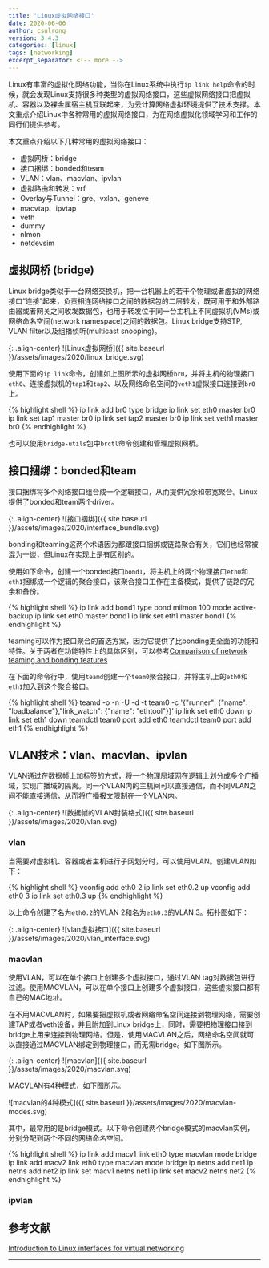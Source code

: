 ```yaml
---
title: 'Linux虚拟网络接口'
date: 2020-06-06
author: csulrong
version: 3.4.3
categories: [linux]
tags: [networking]
excerpt_separator: <!-- more -->
---
```


Linux有丰富的虚拟化网络功能，当你在Linux系统中执行`ip link help`命令的时候，就会发现Linux支持很多种类型的虚拟网络接口，这些虚拟网络接口把虚拟机、容器以及裸金属宿主机互联起来，为云计算网络虚拟环境提供了技术支撑。本文重点介绍Linux中各种常用的虚拟网络接口，为在网络虚拟化领域学习和工作的同行们提供参考。

<!-- more -->

本文重点介绍以下几种常用的虚拟网络接口：
- 虚拟网桥：bridge
- 接口捆绑：bonded和team
- VLAN：vlan、macvlan、ipvlan
- 虚拟路由和转发：vrf
- Overlay与Tunnel：gre、vxlan、geneve
- macvtap、ipvtap
- veth
- dummy
- nlmon
- netdevsim

## 虚拟网桥 (bridge)

Linux bridge类似于一台网络交换机，把一台机器上的若干个物理或者虚拟的网络接口“连接”起来，负责相连网络接口之间的数据包的二层转发，既可用于和外部路由器或者网关之间收发数据包，也用于转发位于同一台主机上不同虚拟机(VMs)或网络命名空间(network namespace)之间的数据包。Linux bridge支持STP, VLAN filter以及组播侦听(multicast snooping)。

{: .align-center}
![Linux虚拟网桥]({{ site.baseurl }}/assets/images/2020/linux_bridge.svg)

使用下面的`ip link`命令，创建如上图所示的虚拟网桥`br0`，并将主机的物理接口`eth0`、连接虚拟机的`tap1`和`tap2`、以及网络命名空间的`veth1`虚拟接口连接到`br0`上。

{% highlight shell %}
ip link add br0 type bridge
ip link set eth0 master br0
ip link set tap1 master br0
ip link set tap2 master br0
ip link set veth1 master br0
{% endhighlight %}

<div class="note info">
  <p>也可以使用<code>bridge-utils</code>包中<code>brctl</code>命令创建和管理虚拟网桥。</p>
</div>

## 接口捆绑：bonded和team

接口捆绑将多个网络接口组合成一个逻辑接口，从而提供冗余和带宽聚合。Linux提供了bonded和team两个driver。

{: .align-center}
![接口捆绑]({{ site.baseurl }}/assets/images/2020/interface_bundle.svg)

bonding和teaming这两个术语因为都跟接口捆绑或链路聚合有关，它们也经常被混为一谈，但Linux在实现上是有区别的。

使用如下命令，创建一个bonded接口`bond1`，将主机上的两个物理接口`eth0`和`eth1`捆绑成一个逻辑的聚合接口，该聚合接口工作在主备模式，提供了链路的冗余和备份。

{% highlight shell %}
ip link add bond1 type bond miimon 100 mode active-backup
ip link set eth0 master bond1
ip link set eth1 master bond1
{% endhighlight %}

teaming可以作为接口聚合的首选方案，因为它提供了比bonding更全面的功能和特性。关于两者在功能特性上的具体区别，可以参考[Comparison of network teaming and bonding features](https://access.redhat.com/documentation/en-us/red_hat_enterprise_linux/8/html/configuring_and_managing_networking/configuring-network-teaming_configuring-and-managing-networking#comparison-of-network-teaming-and-bonding-features_configuring-network-teaming)

在下面的命令行中，使用`teamd`创建一个`team0`聚合接口，并将主机上的`eth0`和`eth1`加入到这个聚合接口。

{% highlight shell %}
teamd -o -n -U -d -t team0 -c '{"runner": {"name": "loadbalance"},"link_watch": {"name": "ethtool"}}'
ip link set eth0 down
ip link set eth1 down
teamdctl team0 port add eth0
teamdctl team0 port add eth1
{% endhighlight %}

## VLAN技术：vlan、macvlan、ipvlan

VLAN通过在数据帧上加标签的方式，将一个物理局域网在逻辑上划分成多个广播域，实现广播域的隔离。同一个VLAN内的主机间可以直接通信，而不同VLAN之间不能直接通信，从而将广播报文限制在一个VLAN内。

{: .align-center}
![数据帧的VLAN封装格式]({{ site.baseurl }}/assets/images/2020/vlan.svg)


### vlan
当需要对虚拟机、容器或者主机进行子网划分时，可以使用VLAN。创建VLAN如下：

{% highlight shell %}
vconfig add eth0 2
ip link set eth0.2 up
vconfig add eth0 3
ip link set eth0.3 up
{% endhighlight %}

以上命令创建了名为`eth0.2`的VLAN 2和名为`eth0.3`的VLAN 3。拓扑图如下：

{: .align-center}
![vlan虚拟接口]({{ site.baseurl }}/assets/images/2020/vlan_interface.svg)

### macvlan

使用VLAN，可以在单个接口上创建多个虚拟接口，通过VLAN tag对数据包进行过滤。使用MACVLAN，可以在单个接口上创建多个虚拟接口，这些虚拟接口都有自己的MAC地址。

在不用MACVLAN时，如果要把虚拟机或者网络命名空间连接到物理网络，需要创建TAP或者veth设备，并且附加到Linux bridge上，同时，需要把物理接口接到bridge上用来连接到物理网络。但是，使用MACVLAN之后，网络命名空间就可以直接通过MACVLAN绑定到物理接口，而无需bridge。如下图所示。

{: .align-center}
![macvlan]({{ site.baseurl }}/assets/images/2020/macvlan.svg)

MACVLAN有4种模式，如下图所示。

![macvlan的4种模式]({{ site.baseurl }}/assets/images/2020/macvlan-modes.svg)

其中，最常用的是bridge模式。以下命令创建两个bridge模式的macvlan实例，分别分配到两个不同的网络命名空间。

{% highlight shell %}
ip link add macv1 link eth0 type macvlan mode bridge
ip link add macv2 link eth0 type macvlan mode bridge
ip netns add net1
ip netns add net2
ip link set macv1 netns net1
ip link set macv2 netns net2
{% endhighlight %}

### ipvlan



## 参考文献

[Introduction to Linux interfaces for virtual networking](https://developers.redhat.com/blog/2018/10/22/introduction-to-linux-interfaces-for-virtual-networking/)


-----------------
